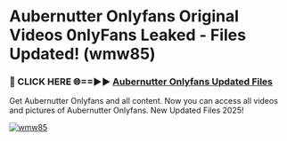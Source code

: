 # Aubernutter Onlyfans Original Videos 0nlyFans Leaked - Files Updated! (wmw85)

<h3>🔴 CLICK HERE 🌐==►► <a href="https://tinyurl.com/3hn5wdd3" rel="nofollow">Aubernutter Onlyfans Updated Files</a></h3>

Get Aubernutter Onlyfans and all content. Now you can access all videos and pictures of Aubernutter Onlyfans. New Updated Files 2025!

[![wmw85](https://i.imgur.com/4HnBqBT.gif)](https://tinyurl.com/3hn5wdd3)
